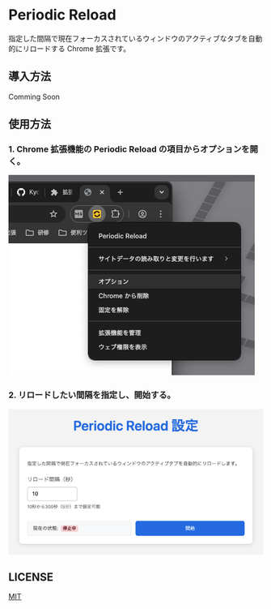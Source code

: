 # Periodic Reload

指定した間隔で現在フォーカスされているウィンドウのアクティブなタブを自動的にリロードする Chrome 拡張です。

## 導入方法

Comming Soon

## 使用方法

### 1. Chrome 拡張機能の Periodic Reload の項目からオプションを開く。

![オプションを開く](./resources/open_option.png)

### 2. リロードしたい間隔を指定し、開始する。

![設定画面](./resources/settings.png)

## LICENSE

[MIT](https://github.com/Kyome22/periodic-reload/blob/main/LICENSE)
